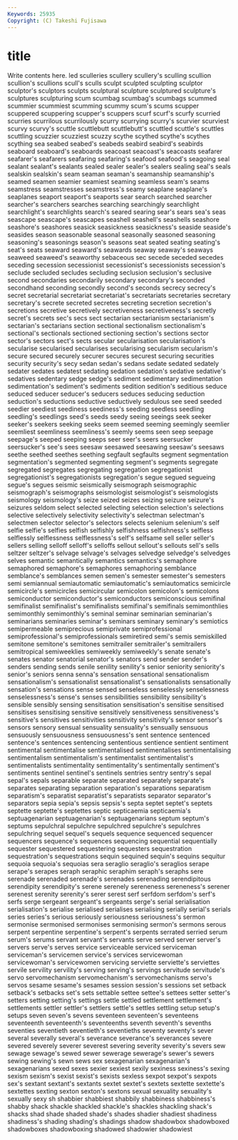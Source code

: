 ```yaml
---
Keywords: 25935 
Copyright: (C) Takeshi Fujisawa
---
```


# title

Write contents here.
led sculleries scullery scullery's sculling scullion scullion's
scullions scull's sculls sculpt sculpted sculpting sculptor sculptor's sculptors sculpts
sculptural sculpture sculptured sculpture's sculptures sculpturing scum scumbag scumbag's scumbags
scummed scummier scummiest scumming scummy scum's scums scupper scuppered scuppering
scupper's scuppers scurf scurf's scurfy scurried scurries scurrilous scurrilously scurry
scurrying scurry's scurvier scurviest scurvy scurvy's scuttle scuttlebutt scuttlebutt's scuttled
scuttle's scuttles scuttling scuzzier scuzziest scuzzy scythe scythed scythe's scythes
scything sea seabed seabed's seabeds seabird seabird's seabirds seaboard seaboard's
seaboards seacoast seacoast's seacoasts seafarer seafarer's seafarers seafaring seafaring's seafood
seafood's seagoing seal sealant sealant's sealants sealed sealer sealer's sealers
sealing seal's seals sealskin sealskin's seam seaman seaman's seamanship seamanship's
seamed seamen seamier seamiest seaming seamless seam's seams seamstress seamstresses
seamstress's seamy seaplane seaplane's seaplanes seaport seaport's seaports sear search
searched searcher searcher's searchers searches searching searchingly searchlight searchlight's searchlights
search's seared searing sear's sears sea's seas seascape seascape's seascapes
seashell seashell's seashells seashore seashore's seashores seasick seasickness seasickness's seaside
seaside's seasides season seasonable seasonal seasonally seasoned seasoning seasoning's seasonings
season's seasons seat seated seating seating's seat's seats seaward seaward's
seawards seaway seaway's seaways seaweed seaweed's seaworthy sebaceous sec secede
seceded secedes seceding secession secessionist secessionist's secessionists secession's seclude secluded
secludes secluding seclusion seclusion's seclusive second secondaries secondarily secondary secondary's
seconded secondhand seconding secondly second's seconds secrecy secrecy's secret secretarial
secretariat secretariat's secretariats secretaries secretary secretary's secrete secreted secretes secreting
secretion secretion's secretions secretive secretively secretiveness secretiveness's secretly secret's secrets
sec's secs sect sectarian sectarianism sectarianism's sectarian's sectarians section sectional
sectionalism sectionalism's sectional's sectionals sectioned sectioning section's sections sector sector's
sectors sect's sects secular secularisation secularisation's secularise secularised secularises secularising
secularism secularism's secure secured securely securer secures securest securing securities
security security's secy sedan sedan's sedans sedate sedated sedately sedater
sedates sedatest sedating sedation sedation's sedative sedative's sedatives sedentary sedge
sedge's sediment sedimentary sedimentation sedimentation's sediment's sediments sedition sedition's seditious
seduce seduced seducer seducer's seducers seduces seducing seduction seduction's seductions
seductive seductively sedulous see seed seeded seedier seediest seediness seediness's
seeding seedless seedling seedling's seedlings seed's seeds seedy seeing seeings
seek seeker seeker's seekers seeking seeks seem seemed seeming seemingly
seemlier seemliest seemliness seemliness's seemly seems seen seep seepage seepage's
seeped seeping seeps seer seer's seers seersucker seersucker's see's sees
seesaw seesawed seesawing seesaw's seesaws seethe seethed seethes seething segfault
segfaults segment segmentation segmentation's segmented segmenting segment's segments segregate segregated
segregates segregating segregation segregationist segregationist's segregationists segregation's segue segued segueing
segue's segues seismic seismically seismograph seismographic seismograph's seismographs seismologist seismologist's
seismologists seismology seismology's seize seized seizes seizing seizure seizure's seizures
seldom select selected selecting selection selection's selections selective selectively selectivity
selectivity's selectman selectman's selectmen selector selector's selectors selects selenium selenium's
self selfie selfie's selfies selfish selfishly selfishness selfishness's selfless selflessly
selflessness selflessness's self's selfsame sell seller seller's sellers selling selloff
selloff's selloffs sellout sellout's sellouts sell's sells seltzer seltzer's selvage
selvage's selvages selvedge selvedge's selvedges selves semantic semantically semantics semantics's
semaphore semaphored semaphore's semaphores semaphoring semblance semblance's semblances semen semen's
semester semester's semesters semi semiannual semiautomatic semiautomatic's semiautomatics semicircle semicircle's
semicircles semicircular semicolon semicolon's semicolons semiconductor semiconductor's semiconductors semiconscious semifinal
semifinalist semifinalist's semifinalists semifinal's semifinals semimonthlies semimonthly semimonthly's seminal seminar
seminarian seminarian's seminarians seminaries seminar's seminars seminary seminary's semiotics semipermeable
semiprecious semiprivate semiprofessional semiprofessional's semiprofessionals semiretired semi's semis semiskilled semitone
semitone's semitones semitrailer semitrailer's semitrailers semitropical semiweeklies semiweekly semiweekly's senate
senate's senates senator senatorial senator's senators send sender sender's senders
sending sends senile senility senility's senior seniority seniority's senior's seniors
senna senna's sensation sensational sensationalism sensationalism's sensationalist sensationalist's sensationalists sensationally
sensation's sensations sense sensed senseless senselessly senselessness senselessness's sense's senses
sensibilities sensibility sensibility's sensible sensibly sensing sensitisation sensitisation's sensitise sensitised
sensitises sensitising sensitive sensitively sensitiveness sensitiveness's sensitive's sensitives sensitivities sensitivity
sensitivity's sensor sensor's sensors sensory sensual sensuality sensuality's sensually sensuous
sensuously sensuousness sensuousness's sent sentence sentenced sentence's sentences sentencing sententious
sentience sentient sentiment sentimental sentimentalise sentimentalised sentimentalises sentimentalising sentimentalism sentimentalism's
sentimentalist sentimentalist's sentimentalists sentimentality sentimentality's sentimentally sentiment's sentiments sentinel sentinel's
sentinels sentries sentry sentry's sepal sepal's sepals separable separate separated
separately separate's separates separating separation separation's separations separatism separatism's separatist
separatist's separatists separator separator's separators sepia sepia's sepsis sepsis's septa
septet septet's septets septette septette's septettes septic septicaemia septicaemia's septuagenarian
septuagenarian's septuagenarians septum septum's septums sepulchral sepulchre sepulchred sepulchre's sepulchres
sepulchring sequel sequel's sequels sequence sequenced sequencer sequencers sequence's sequences
sequencing sequential sequentially sequester sequestered sequestering sequesters sequestration sequestration's sequestrations
sequin sequined sequin's sequins sequitur sequoia sequoia's sequoias sera seraglio
seraglio's seraglios serape serape's serapes seraph seraphic seraphim seraph's seraphs
sere serenade serenaded serenade's serenades serenading serendipitous serendipity serendipity's serene
serenely sereneness sereneness's serener serenest serenity serenity's serer serest serf
serfdom serfdom's serf's serfs serge sergeant sergeant's sergeants serge's serial
serialisation serialisation's serialise serialised serialises serialising serially serial's serials series
series's serious seriously seriousness seriousness's sermon sermonise sermonised sermonises sermonising
sermon's sermons serous serpent serpentine serpentine's serpent's serpents serrated serried
serum serum's serums servant servant's servants serve served server server's
servers serve's serves service serviceable serviced serviceman serviceman's servicemen service's
services servicewoman servicewoman's servicewomen servicing serviette serviette's serviettes servile servility
servility's serving serving's servings servitude servitude's servo servomechanism servomechanism's servomechanisms
servo's servos sesame sesame's sesames session session's sessions set setback
setback's setbacks set's sets settable settee settee's settees setter setter's
setters setting setting's settings settle settled settlement settlement's settlements settler
settler's settlers settle's settles settling setup setup's setups seven seven's
sevens seventeen seventeen's seventeens seventeenth seventeenth's seventeenths seventh seventh's sevenths
seventies seventieth seventieth's seventieths seventy seventy's sever several severally several's
severance severance's severances severe severed severely severer severest severing severity
severity's severs sew sewage sewage's sewed sewer sewerage sewerage's sewer's
sewers sewing sewing's sewn sews sex sexagenarian sexagenarian's sexagenarians sexed
sexes sexier sexiest sexily sexiness sexiness's sexing sexism sexism's sexist
sexist's sexists sexless sexpot sexpot's sexpots sex's sextant sextant's sextants
sextet sextet's sextets sextette sextette's sextettes sexting sexton sexton's sextons
sexual sexuality sexuality's sexually sexy sh shabbier shabbiest shabbily shabbiness
shabbiness's shabby shack shackle shackled shackle's shackles shackling shack's shacks
shad shade shaded shade's shades shadier shadiest shadiness shadiness's shading
shading's shadings shadow shadowbox shadowboxed shadowboxes shadowboxing shadowed shadowier shadowiest
